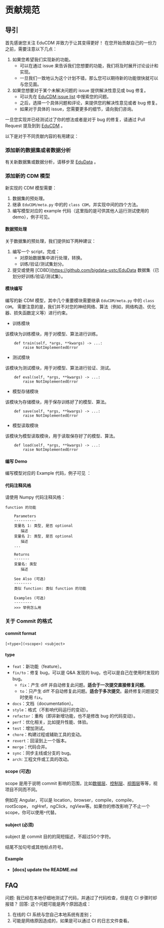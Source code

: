 # 贡献规范

## 导引

首先感谢您关注 EduCDM 并致力于让其变得更好！
在您开始贡献自己的一份力之前，需要注意以下几点：
1. 如果您希望我们实现新的功能。
   - 可以在通过 issue 来告诉我们您想要的功能，我们将及时展开讨论设计和实现。
   - 一旦我们一致地认为这个计划不错，那么您可以期待新的功能很快就可以与您见面。
2. 如果您想要对于某个未解决问题的 issue 提供解决性意见或 bug 修复。
   - 可以先在 [EduCDM issue list](https://github.com/bigdata-ustc/CDM/issues) 中搜索您的问题。
   - 之后，选择一个具体问题和评论，来提供您的解决性意见或者 bug 修复。
   - 如果对于具体的 issue，您需要更多的细节，请向我们咨询。

一旦您实现并已经测试过了你的想法或者是对于 bug 的修复，请通过 Pull Request 提及到到 [EduCDM](https://github.com/bigdata-ustc/CDM) 。

以下是对于不同贡献内容的有用建议：

### 添加新的数据集或者数据分析

有关新数据集或数据分析，请移步至 [EduData](https://github.com/bigdata-ustc/EduData) 。

### 添加新的 CDM 模型

新实现的 CDM 模型需要：
1. 数据集的预处理。
2. 继承 `EduCDM/meta.py` 中的的 `class CDM`，并实现中间的四个方法。
3. 编写模型对应的 example 代码（这里指的是可供其他人运行测试使用的 demo），例子可见[]()。

#### 数据预处理

关于数据集的预处理，我们提供如下两种建议：

1. 编写一个 script，完成：
   - 对原始数据集中进行处理，转换。
   - 训练/验证/测试集划分。
2. 提交或使用 [CDBD](https://github.com/bigdata-ustc/EduData 数据集（已划分好训练/验证/测试集）。

#### 模块编写

编写的新 CDM 模型，其中几个重要模块需要继承 `EduCDM/meta.py` 中的 `class CDM`。
需要注意的是，我们并不对您的神经网络、算法（例如，网络构造、优化器、损失函数定义等）进行约束。

- 训练模块

该模块为训练模块，用于对模型、算法进行训练。

```python3
    def train(self, *args, **kwargs) -> ...:
        raise NotImplementedError
```

- 测试模块

该模块为测试模块，用于对模型、算法进行验证、测试。

```python3
    def eval(self, *args, **kwargs) -> ...:
        raise NotImplementedError
```

- 模型存储模块

该模块为存储模块，用于保存训练好了的模型、算法。

```python3
    def save(self, *args, **kwargs) -> ...:
        raise NotImplementedError
```

- 模型读取模块

该模块为模型读取模块，用于读取保存好了的模型、算法。

```python3
    def load(self, *args, **kwargs) -> ...:
        raise NotImplementedError
```

#### 编写 Demo

编写模型对应的 Example 代码，例子可见[]() ：

#### 代码注释风格

请使用 Numpy 代码注释风格：

```
function 的功能

    Parameters
    ----------
    变量名 1: 类型, 是否 optional
       描述
    变量名 2: 类型, 是否 optional
       描述
    ...

    Returns
    -------
    变量名: 类型
       描述

    See Also (可选)
    --------
    类似 function: 类似 function 的功能

    Examples (可选)
    --------
    >>> 举例怎么用
```

### 关于 Commit 的格式

#### commit format

```
[<type>](<scope>) <subject>
```

#### type
- `feat`：新功能（feature）。
- `fix/to`：修复 bug，可以是 Q&A  发现的 bug，也可以是自己在使用时发现的 bug。
   - `fix`：产生 diff 并自动修复此问题。**适合于一次提交直接修复问题**。
   - `to`：只产生 diff 不自动修复此问题。**适合于多次提交**。最终修复问题提交时使用 `fix`。
- `docs`：文档（documentation）。
- `style`：格式（不影响代码运行的变动）。
- `refactor`：重构（即非新增功能，也不是修改 bug 的代码变动）。
- `perf`：优化相关，比如提升性能、体验。
- `test`：增加测试。
- `chore`：构建过程或辅助工具的变动。
- `revert`：回滚到上一个版本。
- `merge`：代码合并。
- `sync`：同步主线或分支的 bug。
- `arch`: 工程文件或工具的改动。

#### scope (可选)

scope 是用于说明 commit 影响的范围，比如<u>数据层</u>、<u>控制层</u>、<u>视图层</u>等等，视项目不同而不同。

例如在 Angular，可以是 location，browser，compile，compile，rootScope， ngHref，ngClick，ngView等。如果你的修改影响了不止一个scope，你可以使用`*`代替。

#### subject (必须)

subject 是 commit 目的的简短描述，不超过50个字符。

结尾不加句号或其他标点符号。

#### Example

- **[docs] update the README.md**

## FAQ

问题: 我已经在本地仔细地测试了代码，并通过了代码检查，但是在 CI 步骤时却报错？
回答: 这个问题可能是两个原因造成： 
1. 在线的 CI 系统与您自己本地系统有差别；
2. 可能是网络原因造成的，如果是可以通过 CI 的日志文件查看。
